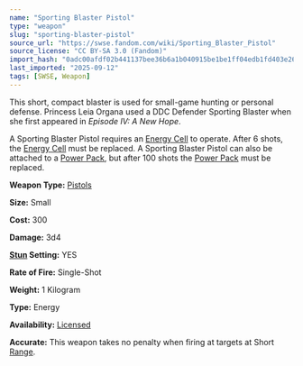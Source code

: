 ```yaml
---
name: "Sporting Blaster Pistol"
type: "weapon"
slug: "sporting-blaster-pistol"
source_url: "https://swse.fandom.com/wiki/Sporting_Blaster_Pistol"
source_license: "CC BY-SA 3.0 (Fandom)"
import_hash: "0adc00afdf02b441137bee36b6a1b040915be1be1ff04edb1fd403e26215f4ea"
last_imported: "2025-09-12"
tags: [SWSE, Weapon]
---
```

This short, compact blaster is used for small-game hunting or personal defense. Princess Leia Organa used a DDC Defender Sporting Blaster when she first appeared in *Episode IV: A New Hope*.

A Sporting Blaster Pistol requires an [Energy Cell](https://swse.fandom.com/wiki/Energy_Cell) to operate. After 6 shots, the [Energy Cell](https://swse.fandom.com/wiki/Energy_Cell) must be replaced. A Sporting Blaster Pistol can also be attached to a [Power Pack](https://swse.fandom.com/wiki/Power_Pack), but after 100 shots the [Power Pack](https://swse.fandom.com/wiki/Power_Pack) must be replaced.

**Weapon Type:** [Pistols](https://swse.fandom.com/wiki/Pistols)

**Size:** Small

**Cost:** 300

**Damage:** 3d4

**[Stun](https://swse.fandom.com/wiki/Stun) Setting:** YES

**Rate of Fire:** Single-Shot

**Weight:** 1 Kilogram

**Type:** Energy

**Availability:** [Licensed](https://swse.fandom.com/wiki/Licensed)

**Accurate:** This weapon takes no penalty when firing at targets at Short [Range](https://swse.fandom.com/wiki/Range).